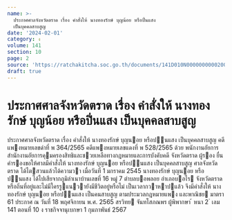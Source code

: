 ```yaml
---
name: >-
  ประกาศศาลจังหวัดตราด เรื่อง คำสั่งให้ นางทองรักษ์ บุญน้อย หรือปิ่นแสง
  เป็นบุคคลสาบสูญ
date: '2024-02-01'
category: ง
volume: 141
section: 10
page: 2
source: 'https://ratchakitcha.soc.go.th/documents/141D010N0000000000200.pdf'
draft: true
---
```


# ประกาศศาลจังหวัดตราด เรื่อง คำสั่งให้ นางทองรักษ์ บุญน้อย หรือปิ่นแสง เป็นบุคคลสาบสูญ

ประกาศศาลจังหวัดตราด เรื่อง คําสั่งให้ นางทองรักษ์ บุญนอย หรือปนแสง เป็นบุคคลสาบสูญ คดีแพงหมายเลขดําที่ พ 364/2565 คดีแพงหมายเลขแดงที่ พ 528/2565 ด้วย พนักงานอัยการ สํานักงานอัยการคุมครองสิทธิและชวยเหลือทางกฎหมายและการบังคับคดี จังหวัดตราด ผู้รอง ยื่นคํารองขอให้ศาลมีคําสั่งให้ นางทองรักษ์ บุญนอย หรือปนแสง เป็นบุคคลสาบสูญ ศาลจังหวัดตราด ได้ไตสวนแล้วได้ความวา เมื่อวันที่ 1 มกราคม 2545 นางทองรักษ์ บุญนอย หรือปนแสง ได้ไปเสียจากภูมิลําเนาบ้านเลขที่ 16 หมู่ 7 ตําบลบอพลอย อําเภอบอไร จังหวัดตราด หรือถิ่นที่อยู่และไม่มีใครรูแนวายังมีชีวิตอยู่หรือไม่ เป็นเวลากวาหาปแล้ว จึงมีคําสั่งให้ นางทองรักษ์ บุญนอย หรือปนแสง เป็นคนสาบสูญ ตามประมวลกฎหมายแพง และพาณิชย มาตรา 61 ประกาศ ณ วันที่ 18 พฤศจิกายน พ.ศ. 2565 สรวิทย จันทโสภณพร ผู้พิพากษา ้ หนา 2 ่ เลม 141 ตอนที่ 10 ง ราชกิจจานุเบกษา 1 กุมภาพันธ์ 2567
